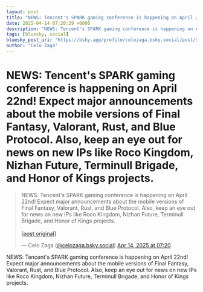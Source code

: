 ```yaml
---
layout: post
title: "NEWS: Tencent's SPARK gaming conference is happening on April 22nd! Expect major announcements about the mobile versions of Final Fantasy, Valorant, Rust, and Blue Protocol. Also, keep an eye out for news on new IPs like Roco Kingdom, Nizhan Future, Terminull Brigade, and Honor of Kings projects."
date: 2025-04-14 07:20:29 +0000
description: "NEWS: Tencent's SPARK gaming conference is happening on April 22nd! Expect major announcements about the mobile versions of Final Fantasy, Valorant, Rus..."
tags: [bluesky, social]
bluesky_post_uri: "https://bsky.app/profile/celozaga.bsky.social/post/3lmqzlimyka2u"
author: "Celo Zaga"
---
```


<h1 class="bluesky-post-title">NEWS: Tencent's SPARK gaming conference is happening on April 22nd! Expect major announcements about the mobile versions of Final Fantasy, Valorant, Rust, and Blue Protocol. Also, keep an eye out for news on new IPs like Roco Kingdom, Nizhan Future, Terminull Brigade, and Honor of Kings projects.</h1>


<blockquote class="bluesky-embed" data-bluesky-uri="at://did:plc:lmh6rennptq77inaztnovw4b/app.bsky.feed.post/3lmqzlimyka2u" data-bluesky-embed-color-mode="system">
<p lang="">NEWS: Tencent's SPARK gaming conference is happening on April 22nd! Expect major announcements about the mobile versions of Final Fantasy, Valorant, Rust, and Blue Protocol. Also, keep an eye out for news on new IPs like Roco Kingdom, Nizhan Future, Terminull Brigade, and Honor of Kings projects.<br><br><a href="https://bsky.app/profile/celozaga.bsky.social/post/3lmqzlimyka2u">[post original]</a></p>
&mdash; Celo Zaga (<a href="https://bsky.app/profile/did:plc:lmh6rennptq77inaztnovw4b">@celozaga.bsky.social</a>) <a href="https://bsky.app/profile/celozaga.bsky.social/post/3lmqzlimyka2u">Apr 14, 2025 at 07:20</a>
</blockquote>
<script async src="https://embed.bsky.app/static/embed.js" charset="utf-8"></script>


<p class="bluesky-post-description">NEWS: Tencent's SPARK gaming conference is happening on April 22nd! Expect major announcements about the mobile versions of Final Fantasy, Valorant, Rust, and Blue Protocol. Also, keep an eye out for news on new IPs like Roco Kingdom, Nizhan Future, Terminull Brigade, and Honor of Kings projects.</p>
